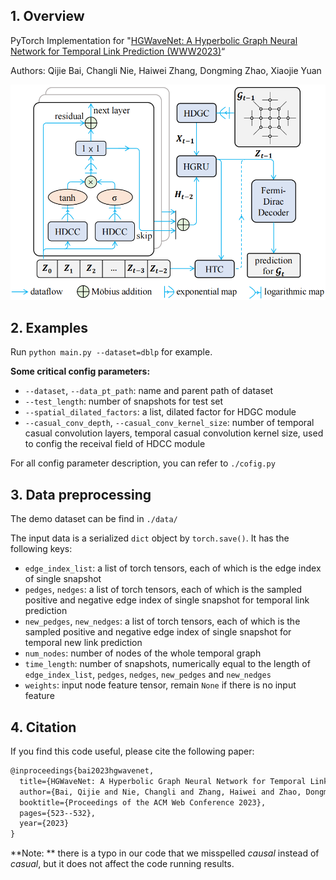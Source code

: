 ## 1. Overview

PyTorch Implementation for "[HGWaveNet: A Hyperbolic Graph Neural Network for Temporal Link Prediction (WWW2023)](https://dl.acm.org/doi/abs/10.1145/3543507.3583455)“

Authors: Qijie Bai, Changli Nie, Haiwei Zhang, Dongming Zhao, Xiaojie Yuan

![HGWaveNet](./HGWaveNet.png)

## 2. Examples

Run `python main.py --dataset=dblp` for example.

**Some critical config parameters:** 

- `--dataset`, `--data_pt_path`: name and parent path of dataset
- `--test_length`: number of snapshots for test set
- `--spatial_dilated_factors`: a list, dilated factor for HDGC module
- `--casual_conv_depth`, `--casual_conv_kernel_size`: number of temporal casual convolution layers, temporal casual convolution kernel size, used to config the receival field of HDCC module

For all config parameter description, you can refer to `./cofig.py`

## 3. Data preprocessing

The demo dataset can be find in `./data/`

The input data is a serialized `dict` object by `torch.save()`. It has the following keys:

- `edge_index_list`: a list of torch tensors, each of which is the edge index of single snapshot
- `pedges`, `nedges`: a list of torch tensors, each of which is the sampled positive and negative edge index of single snapshot for temporal link prediction
- `new_pedges`, `new_nedges`: a list of torch tensors, each of which is the sampled positive and negative edge index of single snapshot for temporal new link prediction
- `num_nodes`: number of nodes of the whole temporal graph
- `time_length`: number of snapshots, numerically equal to the length of `edge_index_list`, `pedges`, `nedges`, `new_pedges` and `new_nedges`
- `weights`: input node feature tensor, remain `None` if there is no input feature

## 4. Citation

If you find this code useful, please cite the following paper:

```latex
@inproceedings{bai2023hgwavenet,
  title={HGWaveNet: A Hyperbolic Graph Neural Network for Temporal Link Prediction},
  author={Bai, Qijie and Nie, Changli and Zhang, Haiwei and Zhao, Dongming and Yuan, Xiaojie},
  booktitle={Proceedings of the ACM Web Conference 2023},
  pages={523--532},
  year={2023}
}
```

**Note: ** there is a typo in our code that we misspelled *causal* instead of *casual*, but it does not affect the code running results.

